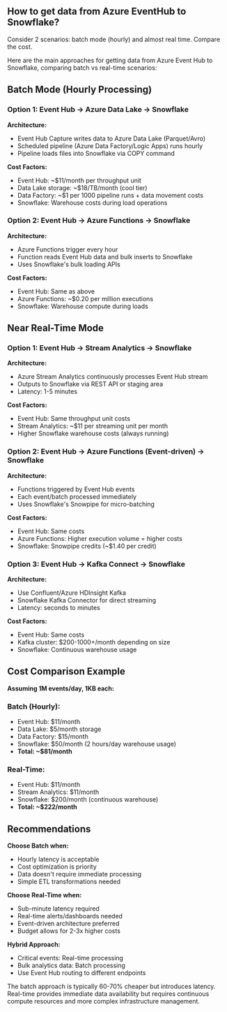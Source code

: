 

## How to get data from Azure EventHub to Snowflake?
Consider 2 scenarios: batch mode (hourly) and almost real time.
Compare the cost.


Here are the main approaches for getting data from Azure Event Hub to Snowflake, comparing batch vs real-time scenarios:

## Batch Mode (Hourly Processing)

### Option 1: Event Hub → Azure Data Lake → Snowflake
**Architecture:**
- Event Hub Capture writes data to Azure Data Lake (Parquet/Avro)
- Scheduled pipeline (Azure Data Factory/Logic Apps) runs hourly
- Pipeline loads files into Snowflake via COPY command

**Cost Factors:**
- Event Hub: ~$11/month per throughput unit
- Data Lake storage: ~$18/TB/month (cool tier)
- Data Factory: ~$1 per 1000 pipeline runs + data movement costs
- Snowflake: Warehouse costs during load operations

### Option 2: Event Hub → Azure Functions → Snowflake
**Architecture:**
- Azure Functions trigger every hour
- Function reads Event Hub data and bulk inserts to Snowflake
- Uses Snowflake's bulk loading APIs

**Cost Factors:**
- Event Hub: Same as above
- Azure Functions: ~$0.20 per million executions
- Snowflake: Warehouse compute during loads

## Near Real-Time Mode

### Option 1: Event Hub → Stream Analytics → Snowflake
**Architecture:**
- Azure Stream Analytics continuously processes Event Hub stream
- Outputs to Snowflake via REST API or staging area
- Latency: 1-5 minutes

**Cost Factors:**
- Event Hub: Same throughput unit costs
- Stream Analytics: ~$11 per streaming unit per month
- Higher Snowflake warehouse costs (always running)

### Option 2: Event Hub → Azure Functions (Event-driven) → Snowflake
**Architecture:**
- Functions triggered by Event Hub events
- Each event/batch processed immediately
- Uses Snowflake's Snowpipe for micro-batching

**Cost Factors:**
- Event Hub: Same costs
- Azure Functions: Higher execution volume = higher costs
- Snowflake: Snowpipe credits (~$1.40 per credit)

### Option 3: Event Hub → Kafka Connect → Snowflake
**Architecture:**
- Use Confluent/Azure HDInsight Kafka
- Snowflake Kafka Connector for direct streaming
- Latency: seconds to minutes

**Cost Factors:**
- Event Hub: Same costs
- Kafka cluster: $200-1000+/month depending on size
- Snowflake: Continuous warehouse usage

## Cost Comparison Example
**Assuming 1M events/day, 1KB each:**

### Batch (Hourly):
- Event Hub: $11/month
- Data Lake: $5/month storage
- Data Factory: $15/month
- Snowflake: $50/month (2 hours/day warehouse usage)
- **Total: ~$81/month**

### Real-Time:
- Event Hub: $11/month
- Stream Analytics: $11/month
- Snowflake: $200/month (continuous warehouse)
- **Total: ~$222/month**

## Recommendations

**Choose Batch when:**
- Hourly latency is acceptable
- Cost optimization is priority
- Data doesn't require immediate processing
- Simple ETL transformations needed

**Choose Real-Time when:**
- Sub-minute latency required
- Real-time alerts/dashboards needed
- Event-driven architecture preferred
- Budget allows for 2-3x higher costs

**Hybrid Approach:**
- Critical events: Real-time processing
- Bulk analytics data: Batch processing
- Use Event Hub routing to different endpoints

The batch approach is typically 60-70% cheaper but introduces latency. Real-time provides immediate data availability but requires continuous compute resources and more complex infrastructure management.
